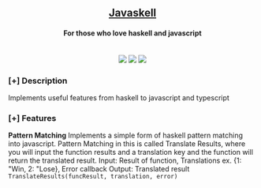 <h2 align="center"><u>Javaskell</u></h2>

<h4 align="center"> For those who love haskell and javascript </h4>

<p align="center">
<br>
    <img src="https://img.shields.io/badge/Open%20Source-Yes-orange?style=flat-square">
    <img src="https://img.shields.io/badge/Made%20In-USA-green?style=flat-square">
    <img src="https://img.shields.io/badge/Written%20In-Typescript and Javascript-blue?style=flat-square">
</p>

### [+] Description
Implements useful features from haskell to javascript and typescript

### [+] Features
**Pattern Matching**
    Implements a simple form of haskell pattern matching into javascript. 
    Pattern Matching in this is called Translate Results, where you will input the function results and a translation key and the function will return the translated result. 
    Input:
        Result of function,
        Translations ex. {1: "Win, 2: "Lose},
        Error callback
    Output:
        Translated result
    `TranslateResults(funcResult, translation, error)`
